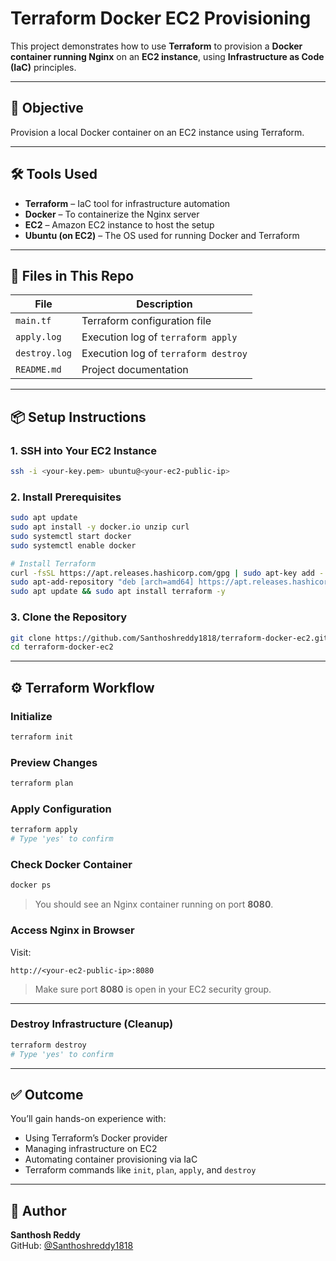 
# Terraform Docker EC2 Provisioning

This project demonstrates how to use **Terraform** to provision a **Docker container running Nginx** on an **EC2 instance**, using **Infrastructure as Code (IaC)** principles.

---

## 🚀 Objective

Provision a local Docker container on an EC2 instance using Terraform.

---

## 🛠️ Tools Used

- **Terraform** – IaC tool for infrastructure automation  
- **Docker** – To containerize the Nginx server  
- **EC2** – Amazon EC2 instance to host the setup  
- **Ubuntu (on EC2)** – The OS used for running Docker and Terraform

---

## 📂 Files in This Repo

| File         | Description                          |
|--------------|--------------------------------------|
| `main.tf`    | Terraform configuration file         |
| `apply.log`  | Execution log of `terraform apply`   |
| `destroy.log`| Execution log of `terraform destroy` |
| `README.md`  | Project documentation                |

---

## 📦 Setup Instructions

### 1. SSH into Your EC2 Instance

```bash
ssh -i <your-key.pem> ubuntu@<your-ec2-public-ip>
```

### 2. Install Prerequisites

```bash
sudo apt update
sudo apt install -y docker.io unzip curl
sudo systemctl start docker
sudo systemctl enable docker

# Install Terraform
curl -fsSL https://apt.releases.hashicorp.com/gpg | sudo apt-key add -
sudo apt-add-repository "deb [arch=amd64] https://apt.releases.hashicorp.com $(lsb_release -cs) main"
sudo apt update && sudo apt install terraform -y
```

### 3. Clone the Repository

```bash
git clone https://github.com/Santhoshreddy1818/terraform-docker-ec2.git
cd terraform-docker-ec2
```

---

## ⚙️ Terraform Workflow

### Initialize

```bash
terraform init
```

### Preview Changes

```bash
terraform plan
```

### Apply Configuration

```bash
terraform apply
# Type 'yes' to confirm
```

### Check Docker Container

```bash
docker ps
```

> You should see an Nginx container running on port **8080**.

### Access Nginx in Browser

Visit:
```
http://<your-ec2-public-ip>:8080
```

> Make sure port **8080** is open in your EC2 security group.

---

### Destroy Infrastructure (Cleanup)

```bash
terraform destroy
# Type 'yes' to confirm
```

---

## ✅ Outcome

You’ll gain hands-on experience with:

- Using Terraform’s Docker provider
- Managing infrastructure on EC2
- Automating container provisioning via IaC
- Terraform commands like `init`, `plan`, `apply`, and `destroy`

---

## 🙌 Author

**Santhosh Reddy**  
GitHub: [@Santhoshreddy1818](https://github.com/Santhoshreddy1818)


